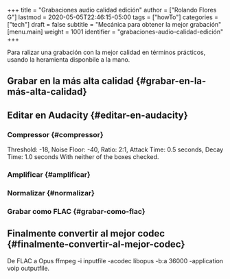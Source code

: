 +++
title = "Grabaciones audio calidad edición"
author = ["Rolando Flores G"]
lastmod = 2020-05-05T22:46:15-05:00
tags = ["howTo"]
categories = ["tech"]
draft = false
subtitle = "Mecánica para obtener la mejor grabación"
[menu.main]
  weight = 1001
  identifier = "grabaciones-audio-calidad-edición"
+++

Para ralizar una grabación con la mejor calidad en términos prácticos, usando la heramienta disponbile a la mano.

<!--more-->


## Grabar en la más alta calidad {#grabar-en-la-más-alta-calidad}


## Editar en Audacity {#editar-en-audacity}


### Compressor {#compressor}

Threshold: -18, Noise Floor: -40, Ratio: 2:1, Attack Time: 0.5 seconds, Decay Time: 1.0 seconds
With neither of the boxes checked.


### Amplificar {#amplificar}


### Normalizar {#normalizar}


### Grabar como FLAC {#grabar-como-flac}


## Finalmente convertir al mejor codec {#finalmente-convertir-al-mejor-codec}

De FLAC a Opus
ffmpeg -i inputfile -acodec libopus -b:a 36000 -application voip outputfile.
